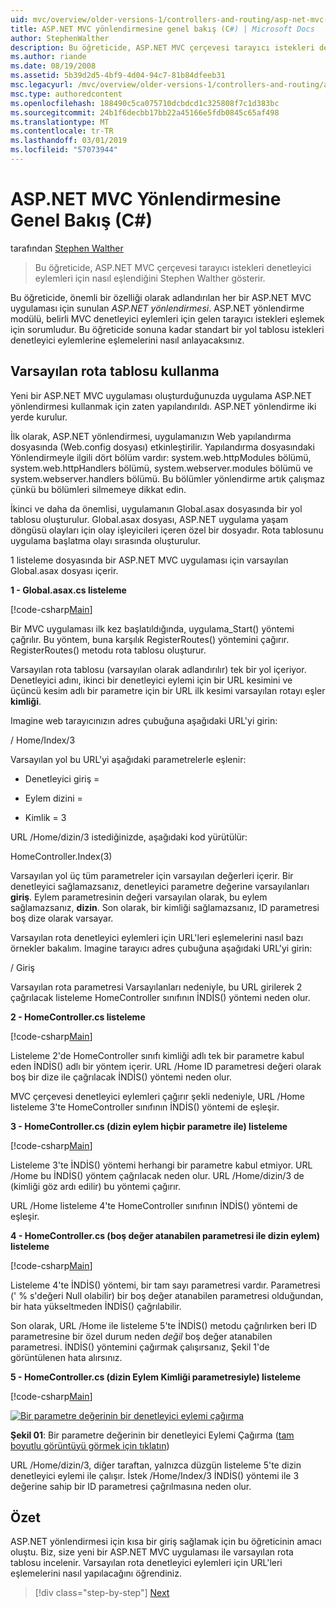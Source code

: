 ```yaml
---
uid: mvc/overview/older-versions-1/controllers-and-routing/asp-net-mvc-routing-overview-cs
title: ASP.NET MVC yönlendirmesine genel bakış (C#) | Microsoft Docs
author: StephenWalther
description: Bu öğreticide, ASP.NET MVC çerçevesi tarayıcı istekleri denetleyici eylemleri için nasıl eşlendiğini Stephen Walther gösterir.
ms.author: riande
ms.date: 08/19/2008
ms.assetid: 5b39d2d5-4bf9-4d04-94c7-81b84dfeeb31
msc.legacyurl: /mvc/overview/older-versions-1/controllers-and-routing/asp-net-mvc-routing-overview-cs
msc.type: authoredcontent
ms.openlocfilehash: 188490c5ca075710dcbdcd1c325808f7c1d383bc
ms.sourcegitcommit: 24b1f6decbb17bb22a45166e5fdb0845c65af498
ms.translationtype: MT
ms.contentlocale: tr-TR
ms.lasthandoff: 03/01/2019
ms.locfileid: "57073944"
---
```

<a name="aspnet-mvc-routing-overview-c"></a>ASP.NET MVC Yönlendirmesine Genel Bakış (C#)
====================
tarafından [Stephen Walther](https://github.com/StephenWalther)

> Bu öğreticide, ASP.NET MVC çerçevesi tarayıcı istekleri denetleyici eylemleri için nasıl eşlendiğini Stephen Walther gösterir.


Bu öğreticide, önemli bir özelliği olarak adlandırılan her bir ASP.NET MVC uygulaması için sunulan *ASP.NET yönlendirmesi*. ASP.NET yönlendirme modülü, belirli MVC denetleyici eylemleri için gelen tarayıcı istekleri eşlemek için sorumludur. Bu öğreticide sonuna kadar standart bir yol tablosu istekleri denetleyici eylemlerine eşlemelerini nasıl anlayacaksınız.

## <a name="using-the-default-route-table"></a>Varsayılan rota tablosu kullanma

Yeni bir ASP.NET MVC uygulaması oluşturduğunuzda uygulama ASP.NET yönlendirmesi kullanmak için zaten yapılandırıldı. ASP.NET yönlendirme iki yerde kurulur.

İlk olarak, ASP.NET yönlendirmesi, uygulamanızın Web yapılandırma dosyasında (Web.config dosyası) etkinleştirilir. Yapılandırma dosyasındaki Yönlendirmeyle ilgili dört bölüm vardır: system.web.httpModules bölümü, system.web.httpHandlers bölümü, system.webserver.modules bölümü ve system.webserver.handlers bölümü. Bu bölümler yönlendirme artık çalışmaz çünkü bu bölümleri silmemeye dikkat edin.

İkinci ve daha da önemlisi, uygulamanın Global.asax dosyasında bir yol tablosu oluşturulur. Global.asax dosyası, ASP.NET uygulama yaşam döngüsü olayları için olay işleyicileri içeren özel bir dosyadır. Rota tablosunu uygulama başlatma olayı sırasında oluşturulur.

1 listeleme dosyasında bir ASP.NET MVC uygulaması için varsayılan Global.asax dosyası içerir.

**1 - Global.asax.cs listeleme**

[!code-csharp[Main](asp-net-mvc-routing-overview-cs/samples/sample1.cs)]

Bir MVC uygulaması ilk kez başlatıldığında, uygulama\_Start() yöntemi çağrılır. Bu yöntem, buna karşılık RegisterRoutes() yöntemini çağırır. RegisterRoutes() metodu rota tablosu oluşturur.

Varsayılan rota tablosu (varsayılan olarak adlandırılır) tek bir yol içeriyor. Denetleyici adını, ikinci bir denetleyici eylemi için bir URL kesimini ve üçüncü kesim adlı bir parametre için bir URL ilk kesimi varsayılan rotayı eşler **kimliği**.

Imagine web tarayıcınızın adres çubuğuna aşağıdaki URL'yi girin:

/ Home/Index/3

Varsayılan yol bu URL'yi aşağıdaki parametrelerle eşlenir:

- Denetleyici giriş =

- Eylem dizini =

- Kimlik = 3

URL /Home/dizin/3 istediğinizde, aşağıdaki kod yürütülür:

HomeController.Index(3)

Varsayılan yol üç tüm parametreler için varsayılan değerleri içerir. Bir denetleyici sağlamazsanız, denetleyici parametre değerine varsayılanları **giriş**. Eylem parametresinin değeri varsayılan olarak, bu eylem sağlamazsanız, **dizin**. Son olarak, bir kimliği sağlamazsanız, ID parametresi boş dize olarak varsayar.

Varsayılan rota denetleyici eylemleri için URL'leri eşlemelerini nasıl bazı örnekler bakalım. Imagine tarayıcı adres çubuğuna aşağıdaki URL'yi girin:

/ Giriş

Varsayılan rota parametresi Varsayılanları nedeniyle, bu URL girilerek 2 çağrılacak listeleme HomeController sınıfının İNDİS() yöntemi neden olur.

**2 - HomeController.cs listeleme**

[!code-csharp[Main](asp-net-mvc-routing-overview-cs/samples/sample2.cs)]

Listeleme 2'de HomeController sınıfı kimliği adlı tek bir parametre kabul eden İNDİS() adlı bir yöntem içerir. URL /Home ID parametresi değeri olarak boş bir dize ile çağrılacak İNDİS() yöntemi neden olur.

MVC çerçevesi denetleyici eylemleri çağırır şekli nedeniyle, URL /Home listeleme 3'te HomeController sınıfının İNDİS() yöntemi de eşleşir.

**3 - HomeController.cs (dizin eylem hiçbir parametre ile) listeleme**

[!code-csharp[Main](asp-net-mvc-routing-overview-cs/samples/sample3.cs)]

Listeleme 3'te İNDİS() yöntemi herhangi bir parametre kabul etmiyor. URL /Home bu İNDİS() yöntem çağrılacak neden olur. URL /Home/dizin/3 de (kimliği göz ardı edilir) bu yöntemi çağırır.

URL /Home listeleme 4'te HomeController sınıfının İNDİS() yöntemi de eşleşir.

**4 - HomeController.cs (boş değer atanabilen parametresi ile dizin eylem) listeleme**

[!code-csharp[Main](asp-net-mvc-routing-overview-cs/samples/sample4.cs)]

Listeleme 4'te İNDİS() yöntemi, bir tam sayı parametresi vardır. Parametresi (' % s'değeri Null olabilir) bir boş değer atanabilen parametresi olduğundan, bir hata yükseltmeden İNDİS() çağrılabilir.

Son olarak, URL /Home ile listeleme 5'te İNDİS() metodu çağrılırken beri ID parametresine bir özel durum neden *değil* boş değer atanabilen parametresi. İNDİS() yöntemini çağırmak çalışırsanız, Şekil 1'de görüntülenen hata alırsınız.

**5 - HomeController.cs (dizin Eylem Kimliği parametresiyle) listeleme**

[!code-csharp[Main](asp-net-mvc-routing-overview-cs/samples/sample5.cs)]


[![Bir parametre değerinin bir denetleyici eylemi çağırma](asp-net-mvc-routing-overview-cs/_static/image1.jpg)](asp-net-mvc-routing-overview-cs/_static/image1.png)

**Şekil 01**: Bir parametre değerinin bir denetleyici Eylemi Çağırma ([tam boyutlu görüntüyü görmek için tıklatın](asp-net-mvc-routing-overview-cs/_static/image2.png))


URL /Home/dizin/3, diğer taraftan, yalnızca düzgün listeleme 5'te dizin denetleyici eylemi ile çalışır. İstek /Home/Index/3 İNDİS() yöntemi ile 3 değerine sahip bir ID parametresi çağrılmasına neden olur.

## <a name="summary"></a>Özet

ASP.NET yönlendirmesi için kısa bir giriş sağlamak için bu öğreticinin amacı oluştu. Biz, size yeni bir ASP.NET MVC uygulaması ile varsayılan rota tablosu incelenir. Varsayılan rota denetleyici eylemleri için URL'leri eşlemelerini nasıl yapılacağını öğrendiniz.

> [!div class="step-by-step"]
> [Next](understanding-action-filters-cs.md)
